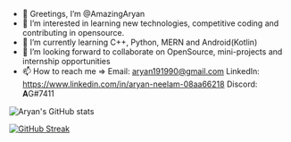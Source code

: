 - 👋 Greetings, I’m @AmazingAryan
- 👀 I’m interested in learning new technologies, competitive coding and contributing in opensource.
- 🌱 I’m currently learning C++, Python, MERN and Android(Kotlin)
- 💞️ I’m looking forward to collaborate on OpenSource, mini-projects and internship opportunities
- 📫 How to reach me => Email: aryan191990@gmail.com LinkedIn: https://www.linkedin.com/in/aryan-neelam-08aa66218 Discord: 𝐀G#7411

<!---
AmazingAryan/AmazingAryan is a ✨ special ✨ repository because its `README.md` (this file) appears on your GitHub profile.
You can click the Preview link to take a look at your changes.
--->

![Aryan's GitHub stats](https://github-readme-stats.vercel.app/api?username=AmazingAryan&show_icons=true&theme=algolia)



[![GitHub Streak](https://github-readme-streak-stats.herokuapp.com?user=AmazingAryan&theme=algolia)](https://git.io/streak-stats)

